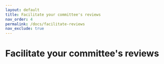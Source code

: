 ```yaml
---
layout: default
title: Facilitate your committee's reviews
nav_order: 4
permalink: /docs/facilitate-reviews
nav_exclude: true
---
```


# Facilitate your committee's reviews
